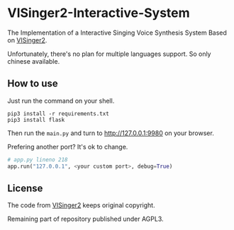 # VISinger2-Interactive-System
The Implementation of a Interactive Singing Voice Synthesis System Based on [VISinger2](https://github.com/zhangyongmao/VISinger2).

Unfortunately, there's no plan for multiple languages support. So only chinese available.

## How to use

Just run the command on your shell.

```shell
pip3 install -r requirements.txt
pip3 install flask
```

Then run the `main.py` and turn to http://127.0.0.1:9980 on your browser.

Prefering another port? It's ok to change.

```python
# app.py lineno 218
app.run("127.0.0.1", <your custom port>, debug=True)
```

## License

The code from [VISinger2](https://github.com/zhangyongmao/VISinger2) keeps original copyright.

Remaining part of repository published under AGPL3.
